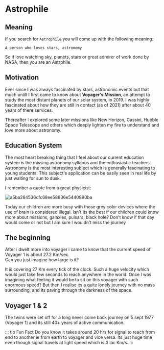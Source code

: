 # Astrophile

## Meaning

If you search for `Astrophile` you will come up with the following meaning:

`A person who loves stars, astronomy`

So if love watching sky, planets, stars or great admirer of work done by NASA, then you are an Astrphile.

## Motivation

Ever since I was always fascinated by stars, astronomic events but that much untill I first came to know about **Voyager's Mission**, an attempt to study the most distant planets of our solar system, in 2019. I was highly fascinated about how they are still in contact (as of 2021) after about 40 years of there services.

Thereafter I explored some later missions like New Horizon, Cassini, Hubble Space Telescope and others which deeply lighten my fire to understand and love more about astronomy.

## Education System

The most heart breaking thing that I feel about our current education system is the missing astronomy syllabus and the enthusiastic teachers. Astronomy is the most interesting subject which is generally fascinating to young students. This subject's application can be easily seen in real life by just waiting for sun to dusk.

I remember a quote from a great physicist:

![a5ba264536cfc68ee58836e5440890ba](https://user-images.githubusercontent.com/13887407/111492703-e8f75480-8762-11eb-9d6e-712b7c79cff8.jpeg)

Today our children are more busy with those grey color devices where the use of brain is considered illegal. Isn't its the best if our children could know more about missions, galaxies, pulsars, black hole? Don't know if that day would come or not but I am sure I wouldn't miss the journey

## The beginning

After i dwelt more into voyager i came to know that the current speed of Voyager 1 is about 27.2 Km/sec.  
Can you just imagine how large is it?

It is covering 27 Km every tick of the clock. Such a huge velocity which would just take few seconds to reach anywhere in the world. Once I was imagining what feeling it would be to sit on this voyager with such enormous speed? But then I realise its a quite lonely journey with no mass surrounding, and its paving through the darkness of the space.

## Voyager 1 & 2

The twins were set off for a long never come back journey on 5 sept 1977 (Voyager 1) and its still 40+ years of active communication.

::: tip Fun Fact
Do you know it takes around 20 hrs for signal to reach from end to another ie from earth to voyager and vice versa. Its just huge time even though signal travels at light speed which is 3 lac Km/s.
:::
